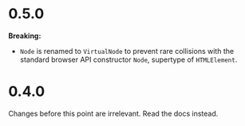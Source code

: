 # 0.5.0

**Breaking:**

* `Node` is renamed to `VirtualNode` to prevent rare collisions with the standard browser
  API constructor `Node`, supertype of `HTMLElement`.

# 0.4.0

Changes before this point are irrelevant. Read the docs instead.
